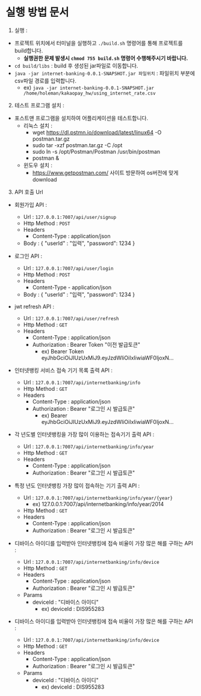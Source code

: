 # 실행 방법 문서

1) 실행 :
- 프로젝트 위치에서 터미널을 실행하고 `./build.sh` 명령어를 통해 프로젝트를 build합니다.
  - **실행권한 문제 발생시 `chmod 755 build.sh` 명령어 수행해주시기 바랍니다.**
- `cd build/libs` : build 후 생성된 jar파일로 이동합니다.
- `java -jar internet-banking-0.0.1-SNAPSHOT.jar 파일위치` : 파일위치 부분에 csv파일 경로를 입력합니다.
  - ex) `java -jar internet-banking-0.0.1-SNAPSHOT.jar /home/holeman/kakaopay_hw/using_internet_rate.csv`

2) 테스트 프로그램 설치 :
- 포스트맨 프로그램을 설치하여 어플리케이션을 테스트합니다.
  - 리눅스 설치 : 
    - wget https://dl.pstmn.io/download/latest/linux64 -O postman.tar.gz
    - sudo tar -xzf postman.tar.gz -C /opt
    - sudo ln -s /opt/Postman/Postman /usr/bin/postman
    - postman &
  - 윈도우 설치 :
    - https://www.getpostman.com/ 사이트 방문하여 os버전에 맞게 download
    
3) API 호출 Url

- 회원가입 API : 
  - Url : `127.0.0.1:7007/api/user/signup`
  - Http Method : `POST`
  - Headers
    - Content-Type : application/json
  - Body : {
              "userId" : "입력",
              "password": 1234
            }
            
- 로그인 API :
  - Url : `127.0.0.1:7007/api/user/login`
  - Http Method : `POST`
  - Headers
    - Content-Type - application/json
  - Body : {
              "userId" : "입력",
              "password": 1234
            }
            
- jwt refresh API :
  - Url : `127.0.0.1:7007/api/user/refresh`
  - Http Method : `GET`
  - Headers
    - Content-Type : application/json
    - Authorization : Bearer Token "이전 발급토큰"
      - ex) Bearer Token eyJhbGciOiJIUzUxMiJ9.eyJzdWIiOiIxIiwiaWF0IjoxN...
      
- 인터넷뱅킹 서비스 접속 기기 목록 출력 API :
  - Url : `127.0.0.1:7007/api/internetbanking/info`
  - Http Method : `GET`
  - Headers
    - Content-Type : application/json
    - Authorization : Bearer "로그인 시 발급토큰"
      - ex) Bearer eyJhbGciOiJIUzUxMiJ9.eyJzdWIiOiIxIiwiaWF0IjoxN...
      
- 각 년도별 인터넷뱅킹을 가장 많이 이용하는 접속기기 출력 API :
  - Url : `127.0.0.1:7007/api/internetbanking/info/year`
  - Http Method : `GET`
  - Headers
    - Content-Type : application/json
    - Authorization : Bearer "로그인 시 발급토큰"
    
- 특정 년도 인터넷뱅킹 가장 많이 접속하는 기기 출력 API :
  - Url : `127.0.0.1:7007/api/internetbanking/info/year/{year}`
    - ex) 127.0.0.1:7007/api/internetbanking/info/year/2014
  - Http Method : `GET`
  - Headers
    - Content-Type : application/json
    - Authorization : Bearer "로그인 시 발급토큰"
    
- 디바이스 아이디를 입력받아 인터넷뱅킹에 접속 비율이 가장 많은 해를 구하는 API :
  - Url : `127.0.0.1:7007/api/internetbanking/info/device`
  - Http Method : `GET`
  - Headers
    - Content-Type : application/json
    - Authorization : Bearer "로그인 시 발급토큰"
  - Params
    - deviceId : "디바이스 아이디"
      - ex) deviceId : DIS955283
      
- 디바이스 아이디를 입력받아 인터넷뱅킹에 접속 비율이 가장 많은 해를 구하는 API :
  - Url : `127.0.0.1:7007/api/internetbanking/info/device`
  - Http Method : `GET`
  - Headers
    - Content-Type : application/json
    - Authorization : Bearer "로그인 시 발급토큰"
  - Params
    - deviceId : "디바이스 아이디"
      - ex) deviceId : DIS955283
